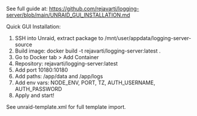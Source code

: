 See full guide at: https://github.com/rejavarti/logging-server/blob/main/UNRAID_GUI_INSTALLATION.md

Quick GUI Installation:
1. SSH into Unraid, extract package to /mnt/user/appdata/logging-server-source
2. Build image: docker build -t rejavarti/logging-server:latest .
3. Go to Docker tab > Add Container
4. Repository: rejavarti/logging-server:latest
5. Add port 10180:10180
6. Add paths: /app/data and /app/logs
7. Add env vars: NODE_ENV, PORT, TZ, AUTH_USERNAME, AUTH_PASSWORD
8. Apply and start!

See unraid-template.xml for full template import.
